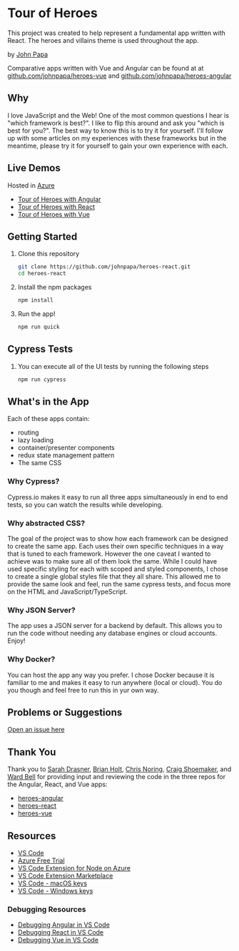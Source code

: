 # Tour of Heroes

This project was created to help represent a fundamental app written with React. The heroes and villains theme is used throughout the app.

by [John Papa](http://twitter.com/john_papa)

Comparative apps written with Vue and Angular can be found at at [github.com/johnpapa/heroes-vue](https://github.com/johnpapa/heroes-vue) and [github.com/johnpapa/heroes-angular](https://github.com/johnpapa/heroes-angular)

## Why

I love JavaScript and the Web! One of the most common questions I hear is "which framework is best?". I like to flip this around and ask you "which is best for you?". The best way to know this is to try it for yourself. I'll follow up with some articles on my experiences with these frameworks but in the meantime, please try it for yourself to gain your own experience with each.

## Live Demos

Hosted in [Azure](https://aka.ms/jp-free)

- [Tour of Heroes with Angular](https://papa-heroes-angular.azurewebsites.net)
- [Tour of Heroes with React](https://papa-heroes-react.azurewebsites.net)
- [Tour of Heroes with Vue](https://papa-heroes-vue.azurewebsites.net)

## Getting Started

1. Clone this repository

   ```bash
   git clone https://github.com/johnpapa/heroes-react.git
   cd heroes-react
   ```

1. Install the npm packages

   ```bash
   npm install
   ```

1. Run the app!

   ```bash
   npm run quick
   ```

## Cypress Tests

1. You can execute all of the UI tests by running the following steps

   ```bash
   npm run cypress
   ```

## What's in the App

Each of these apps contain:

- routing
- lazy loading
- container/presenter components
- redux state management pattern
- The same CSS

### Why Cypress?

Cypress.io makes it easy to run all three apps simultaneously in end to end tests, so you can watch the results while developing.

### Why abstracted CSS?

The goal of the project was to show how each framework can be designed to create the same app. Each uses their own specific techniques in a way that is tuned to each framework. However the one caveat I wanted to achieve was to make sure all of them look the same. While I could have used specific styling for each with scoped and styled components, I chose to create a single global styles file that they all share. This allowed me to provide the same look and feel, run the same cypress tests, and focus more on the HTML and JavaScript/TypeScript.

### Why JSON Server?

The app uses a JSON server for a backend by default. This allows you to run the code without needing any database engines or cloud accounts. Enjoy!

### Why Docker?

You can host the app any way you prefer. I chose Docker because it is familiar to me and makes it easy to run anywhere (local or cloud). You do you though and feel free to run this in yur own way.

## Problems or Suggestions

[Open an issue here](/issues)

## Thank You

Thank you to [Sarah Drasner](https://twitter.com/), [Brian Holt](https://twitter.com/), [Chris Noring](https://twitter.com/), [Craig Shoemaker](https://twitter.com/), and [Ward Bell](https://twitter.com/wardbell) for providing input and reviewing the code in the three repos for the Angular, React, and Vue apps:

- [heroes-angular](https://github.com/johnpapa/heroes-angular)
- [heroes-react](https://github.com/johnpapa/heroes-react)
- [heroes-vue](https://github.com/johnpapa/heroes-vue)

## Resources

- [VS Code](https://code.visualstudio.com?wt.mc_id=heroesreact-github-jopapa)
- [Azure Free Trial](https://azure.microsoft.com/en-us/free/?wt.mc_id=heroesreact-github-jopapa)
- [VS Code Extension for Node on Azure](https://marketplace.visualstudio.com/items?itemName=ms-vscode.vscode-node-azure-pack&WT.mc_id=heroesreact-github-jopapa)
- [VS Code Extension Marketplace](https://marketplace.visualstudio.com/vscode?wt.mc_id=heroesreact-github-jopapa)
- [VS Code - macOS keys](https://code.visualstudio.com/shortcuts/keyboard-shortcuts-macos.pdf?WT.mc_id=heroesreact-github-jopapa)
- [VS Code - Windows keys](https://code.visualstudio.com/shortcuts/keyboard-shortcuts-windows.pdf?WT.mc_id=heroesreact-github-jopapa)

### Debugging Resources

- [Debugging Angular in VS Code](https://code.visualstudio.com/docs/nodejs/angular-tutorial?wt.mc_id=heroesreact-github-jopapa)
- [Debugging React in VS Code](https://code.visualstudio.com/docs/nodejs/reactjs-tutorial?wt.mc_id=heroesreact-github-jopapa)
- [Debugging Vue in VS Code](https://code.visualstudio.com/docs/nodejs/vuejs-tutorial?wt.mc_id=heroesreact-github-jopapa)

